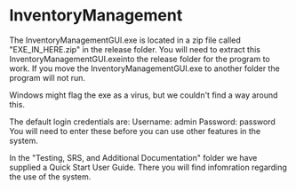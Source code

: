 # InventoryManagement
The InventoryManagementGUI.exe is located in a zip file called "EXE_IN_HERE.zip" in the release folder.
You will need to extract this InventoryManagementGUI.exeinto the release folder for the program to work. 
If you move the InventoryManagementGUI.exe to another folder the program will not run.

Windows might flag the exe as a virus, but we couldn't find a way around this.

The default login credentials are:
	Username: admin
	Password: password
You will need to enter these before you can use other features in the system.

In the "Testing, SRS, and Additional Documentation" folder we have supplied a Quick Start User Guide.
There you will find infomration regarding the use of the system.
